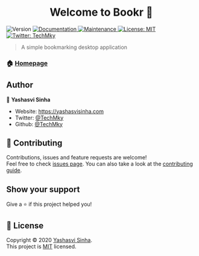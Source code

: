 <h1 align="center">Welcome to Bookr 👋</h1>
<p>
  <img alt="Version" src="https://img.shields.io/badge/version-1.0.1-blue.svg?cacheSeconds=2592000" />
  <a href="https://github.com/TechMky/bookr#readme" target="_blank">
    <img alt="Documentation" src="https://img.shields.io/badge/documentation-yes-brightgreen.svg" />
  </a>
  <a href="https://github.com/TechMky/bookr/graphs/commit-activity" target="_blank">
    <img alt="Maintenance" src="https://img.shields.io/badge/Maintained%3F-yes-green.svg" />
  </a>
  <a href="https://github.com/TechMky/bookr/blob/master/LICENSE" target="_blank">
    <img alt="License: MIT" src="https://img.shields.io/github/license/TechMky/Bookr" />
  </a>
  <a href="https://twitter.com/TechMky" target="_blank">
    <img alt="Twitter: TechMky" src="https://img.shields.io/twitter/follow/TechMky.svg?style=social" />
  </a>
</p>

> A simple bookmarking desktop application

### 🏠 [Homepage](https://github.com/TechMky/bookr)

## Author

👤 **Yashasvi Sinha**

* Website: https://yashasvisinha.com
* Twitter: [@TechMky](https://twitter.com/TechMky)
* Github: [@TechMky](https://github.com/TechMky)

## 🤝 Contributing

Contributions, issues and feature requests are welcome!<br />Feel free to check [issues page](https://github.com/TechMky/bookr/issues). You can also take a look at the [contributing guide](https://github.com/TechMky/bookr/blob/master/CONTRIBUTING.md).

## Show your support

Give a ⭐️ if this project helped you!

## 📝 License

Copyright © 2020 [Yashasvi Sinha](https://github.com/TechMky).<br />
This project is [MIT](https://github.com/TechMky/bookr/blob/master/LICENSE) licensed.
